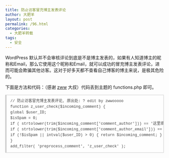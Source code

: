 ```yaml
---
title: 防止访客冒充博主发表评论
author: 大肥羊
layout: post
permalink: /96.html
categories:
  - 大肥羊转载
tags:
  - 安全
---
```

WordPress 默认并不会审核评论到底是不是博主发表的，如果有人知道博主的昵称和Email，那么它使用这个昵称和Email，就可以成功的冒充博主发表评论，进而可能会欺骗其他访客。这对于好多天都不查看自己博客的博主来说，是极其危险的。  


  
下面是方法和代码：（感谢 <a href="http://zww.me/archives/25392" target="_blank">zww</a> 大叔）代码丢到主题的 functions.php 即可。

<pre style="margin:15px 0;font:100 12px/18px monaco, andale mono, courier new;padding:10px 12px;border:#ccc 1px solid;border-left-width:4px;background-color:#fefefe;box-shadow:0 0 4px #eee;word-break:break-all;word-wrap:break-word;color:#444">// 防止访客冒充博主发表评论, 原出处: ? edit by zwwooooo<br />function z_user_check($incoming_comment) {<br />global $user_ID;<br />$isSpam = 0;<br />if ( strtolower(trim($incoming_comment['comment_author'])) == '这里填博主昵称' ) $isSpam = 1;<br />if ( strtolower(trim($incoming_comment['comment_author_email'])) == '这里填博主邮箱') $isSpam = 1;<br />if (!$isSpam || intval($user_ID) &gt; 0) { return $incoming_comment; } else { wp_die('请勿冒充博主发表评论!'); }<br />}<br />add_filter( 'preprocess_comment', 'z_user_check' );</pre>